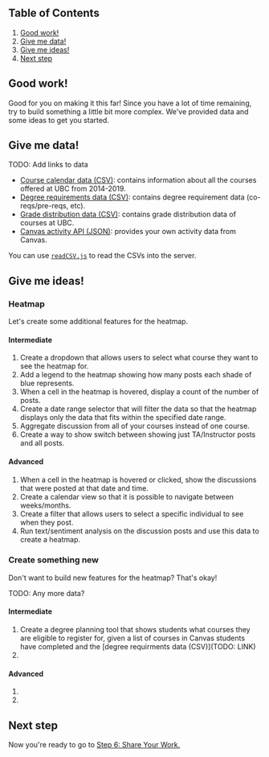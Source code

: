 ## Table of Contents
1. [Good work!](#good-work)
1. [Give me data!](#give-me-data)
1. [Give me ideas!](#give-me-ideas)
1. [Next step](#next-step)

## Good work!
Good for you on making it this far! Since you have a lot of time remaining, try to build something a little bit more complex. We've provided data and some ideas to get you started.

## Give me data!
TODO: Add links to data

* [Course calendar data (CSV)](): contains information about all the courses offered at UBC from 2014-2019.
* [Degree requirements data (CSV)](): contains degree requirement data (co-reqs/pre-reqs, etc).
* [Grade distribution data (CSV)](): contains grade distribution data of courses at UBC.
* [Canvas activity API (JSON)](): provides your own activity data from Canvas.

You can use [`readCSV.js`](./backend/readCSV.js) to read the CSVs into the server.

## Give me ideas!

### Heatmap
Let's create some additional features for the heatmap.

#### Intermediate
1. Create a dropdown that allows users to select what course they want to see the heatmap for.
1. Add a legend to the heatmap showing how many posts each shade of blue represents.
1. When a cell in the heatmap is hovered, display a count of the number of posts.
1. Create a date range selector that will filter the data so that the heatmap displays only the data that fits within the specified date range.
1. Aggregate discussion from all of your courses instead of one course.
1. Create a way to show switch between showing just TA/Instructor posts and all posts.

#### Advanced
1. When a cell in the heatmap is hovered or clicked, show the discussions that were posted at that date and time.
1. Create a calendar view so that it is possible to navigate between weeks/months.
1. Create a filter that allows users to select a specific individual to see when they post.
1. Run text/sentiment analysis on the discussion posts and use this data to create a heatmap.

### Create something new
Don't want to build new features for the heatmap? That's okay!

TODO: Any more data?

#### Intermediate
1. Create a degree planning tool that shows students what courses they are eligible to register for, given a list of courses in Canvas students have completed and the [degree requirments data (CSV)](TODO: LINK)
1.

#### Advanced
1.
1.


## Next step
Now you're ready to go to [Step 6: Share Your Work.](6-Share-Your-Work.md)
